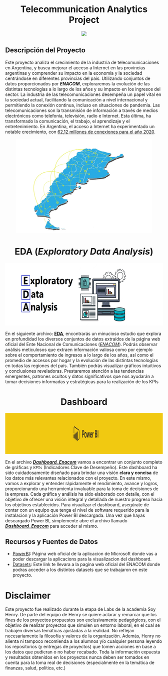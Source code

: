 # <h1 align="center"> Telecommunication Analytics Project </h1>

<p align="center">
<img src="./_src/images/telecomunicaciones.png"  height=300>
</p>

## **Descripción del Proyecto**

Este proyecto analiza el crecimiento de la industria de telecomunicaciones en Argentina, y busca mejorar el acceso a Internet en las provincias argentinas y comprender su impacto en la economía y la sociedad centrándose en diferentes provincias del país. Utilizando conjuntos de datos proporcionados por **_ENACOM_**, exploraremos la evolución de las distintas tecnologías a lo largo de los años y su impacto en los ingresos del sector. La industria de las telecomunicaciones desempeña un papel vital en la sociedad actual, facilitando la comunicación a nivel internacional y permitiendo la conexión continua, incluso en situaciones de pandemia. 
Las telecomunicaciones son la transmisión de información a través de medios electrónicos como telefonía, televisión, radio e Internet. Esta última, ha transformado la comunicación, el trabajo, el aprendizaje y el entretenimiento. En Argentina, el acceso a Internet ha experimentado un notable crecimiento, con [62,12 millones de conexiones para el año 2020](https://www.datosmundial.com/america/argentina/telecomunicacion.php). 


<p align="center">
<img src="./_src/images/argentina conexion.png"  height=300>
</p>

# <h1 align="center"> **EDA (_Exploratory Data Analysis_)**</h1>
<p align="center">
<img src="./_src/images/EDA.png"  height=200>
</p>

En el siguiente archivo: [**EDA**](https://github.com/Gabrielnm7/Telecommunication-Analytics-Project/blob/main/EDA.ipynb), encontrarás un minucioso estudio que explora en profundidad los diversos conjuntos de datos extraídos de la página web oficial del Ente Nacional de Comunicaciones ([_ENACOM_](https://datosabiertos.enacom.gob.ar/home)). Podrás observar análisis meticulosos que extraen información valiosa como por ejemplo sobre el comportamiento de ingresos a lo largo de los años, así como el promedio de accesos por hogar y la evolución de las distintas tecnologías en todas las regiones del país. También podrás visualizar gráficos intuitivos y conclusiones reveladoras. Prestaremos atención a las tendencias emergentes, patrones ocultos y datos significativos que nos ayudarán a tomar decisiones informadas y estratégicas para la realización de los KPIs

# <h1 align="center"> **Dashboard**  </h1>
<p align="center">
<img src="./_src/images/powerbi.png"  height=130>
</p>

En el archivo [**_Dashboard_Enacom_**](https://github.com/Gabrielnm7/Telecommunication-Analytics-Project/blob/main/dashboard_enacom.pbix) vamos a encontrar un conjunto completo de gráficas y `KPIs` (Indicadores Clave de Desempeño). Este dashboard ha sido cuidadosamente diseñado para brindar una visión **clara y concisa** de los datos más relevantes relacionados con el proyecto.
En este mismo, vamos a explorar y entender rápidamente el rendimiento, avance y logros, proporcionando una herramienta invaluable para la toma de decisiones de la empresa. Cada gráfica y análisis ha sido elaborado con detalle, con el objetivo de ofrecer una visión integral y detallada de nuestro progreso hacia los objetivos establecidos.
Para visualizar el dashboard, asegúrate de contar con un equipo que tenga el nivel de software requerido para la instalacion y la aplicación Power BI descargada.
Una vez que hayas descargado Power BI, simplemente abre el archivo llamado [**_Dashboard_Enacom_**](https://github.com/Gabrielnm7/Telecommunication-Analytics-Project/blob/main/dashboard_enacom.pbix) para acceder al mismo.

## **Recursos y Fuentes de Datos**
+ [PowerBI](https://powerbi.microsoft.com/es-es/): Página web oficial de la aplicacion de Microsoft donde vas a poder descargar la aplicacions para la visualizacion del dashboard.
+ [Datasets](https://datosabiertos.enacom.gob.ar/dashboards/20000/acceso-a-internet/): Este link te llevara a la pagina web oficial del ENACOM donde podras acceder a los distintos datasets que se trabajaron en este proyecto.


# **Disclaimer**
Este proyecto fue realizado durante la etapa de Labs de la academia Soy Henry. 
De parte del equipo de Henry se quiere aclarar y remarcar que los fines de los proyectos propuestos son exclusivamente pedagógicos, con el objetivo de realizar proyectos que simulen un entorno laboral, en el cual se trabajen diversas temáticas ajustadas a la realidad. No reflejan necesariamente la filosofía y valores de la organización. Además, Henry no alienta ni tampoco recomienda a los alumnos y/o cualquier persona leyendo los repositorios (y entregas de proyectos) que tomen acciones en base a los datos que pudieran o no haber recabado. Toda la información expuesta y resultados obtenidos en los proyectos nunca deben ser tomados en cuenta para la toma real de decisiones (especialmente en la temática de finanzas, salud, política, etc.)